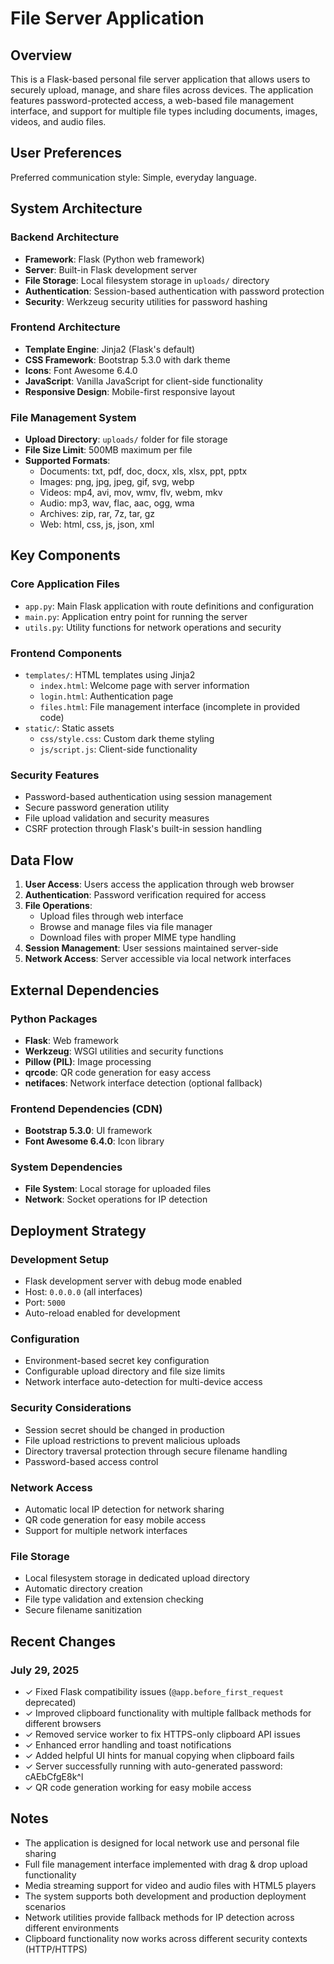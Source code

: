 # File Server Application

## Overview

This is a Flask-based personal file server application that allows users to securely upload, manage, and share files across devices. The application features password-protected access, a web-based file management interface, and support for multiple file types including documents, images, videos, and audio files.

## User Preferences

Preferred communication style: Simple, everyday language.

## System Architecture

### Backend Architecture
- **Framework**: Flask (Python web framework)
- **Server**: Built-in Flask development server
- **File Storage**: Local filesystem storage in `uploads/` directory
- **Authentication**: Session-based authentication with password protection
- **Security**: Werkzeug security utilities for password hashing

### Frontend Architecture
- **Template Engine**: Jinja2 (Flask's default)
- **CSS Framework**: Bootstrap 5.3.0 with dark theme
- **Icons**: Font Awesome 6.4.0
- **JavaScript**: Vanilla JavaScript for client-side functionality
- **Responsive Design**: Mobile-first responsive layout

### File Management System
- **Upload Directory**: `uploads/` folder for file storage
- **File Size Limit**: 500MB maximum per file
- **Supported Formats**: 
  - Documents: txt, pdf, doc, docx, xls, xlsx, ppt, pptx
  - Images: png, jpg, jpeg, gif, svg, webp
  - Videos: mp4, avi, mov, wmv, flv, webm, mkv
  - Audio: mp3, wav, flac, aac, ogg, wma
  - Archives: zip, rar, 7z, tar, gz
  - Web: html, css, js, json, xml

## Key Components

### Core Application Files
- `app.py`: Main Flask application with route definitions and configuration
- `main.py`: Application entry point for running the server
- `utils.py`: Utility functions for network operations and security

### Frontend Components
- `templates/`: HTML templates using Jinja2
  - `index.html`: Welcome page with server information
  - `login.html`: Authentication page
  - `files.html`: File management interface (incomplete in provided code)
- `static/`: Static assets
  - `css/style.css`: Custom dark theme styling
  - `js/script.js`: Client-side functionality

### Security Features
- Password-based authentication using session management
- Secure password generation utility
- File upload validation and security measures
- CSRF protection through Flask's built-in session handling

## Data Flow

1. **User Access**: Users access the application through web browser
2. **Authentication**: Password verification required for access
3. **File Operations**: 
   - Upload files through web interface
   - Browse and manage files via file manager
   - Download files with proper MIME type handling
4. **Session Management**: User sessions maintained server-side
5. **Network Access**: Server accessible via local network interfaces

## External Dependencies

### Python Packages
- **Flask**: Web framework
- **Werkzeug**: WSGI utilities and security functions
- **Pillow (PIL)**: Image processing
- **qrcode**: QR code generation for easy access
- **netifaces**: Network interface detection (optional fallback)

### Frontend Dependencies (CDN)
- **Bootstrap 5.3.0**: UI framework
- **Font Awesome 6.4.0**: Icon library

### System Dependencies
- **File System**: Local storage for uploaded files
- **Network**: Socket operations for IP detection

## Deployment Strategy

### Development Setup
- Flask development server with debug mode enabled
- Host: `0.0.0.0` (all interfaces)
- Port: `5000`
- Auto-reload enabled for development

### Configuration
- Environment-based secret key configuration
- Configurable upload directory and file size limits
- Network interface auto-detection for multi-device access

### Security Considerations
- Session secret should be changed in production
- File upload restrictions to prevent malicious uploads
- Directory traversal protection through secure filename handling
- Password-based access control

### Network Access
- Automatic local IP detection for network sharing
- QR code generation for easy mobile access
- Support for multiple network interfaces

### File Storage
- Local filesystem storage in dedicated upload directory
- Automatic directory creation
- File type validation and extension checking
- Secure filename sanitization

## Recent Changes

### July 29, 2025
- ✓ Fixed Flask compatibility issues (`@app.before_first_request` deprecated)
- ✓ Improved clipboard functionality with multiple fallback methods for different browsers
- ✓ Removed service worker to fix HTTPS-only clipboard API issues
- ✓ Enhanced error handling and toast notifications
- ✓ Added helpful UI hints for manual copying when clipboard fails
- ✓ Server successfully running with auto-generated password: cAEbCfgE8k^l
- ✓ QR code generation working for easy mobile access

## Notes

- The application is designed for local network use and personal file sharing
- Full file management interface implemented with drag & drop upload functionality
- Media streaming support for video and audio files with HTML5 players
- The system supports both development and production deployment scenarios
- Network utilities provide fallback methods for IP detection across different environments
- Clipboard functionality now works across different security contexts (HTTP/HTTPS)